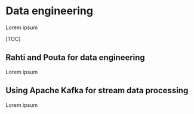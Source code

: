 # Data engineering

Lorem ipsum

[TOC]

## Rahti and Pouta for data engineering

Lorem ipsum

## Using Apache Kafka for stream data processing

Lorem ipsum
